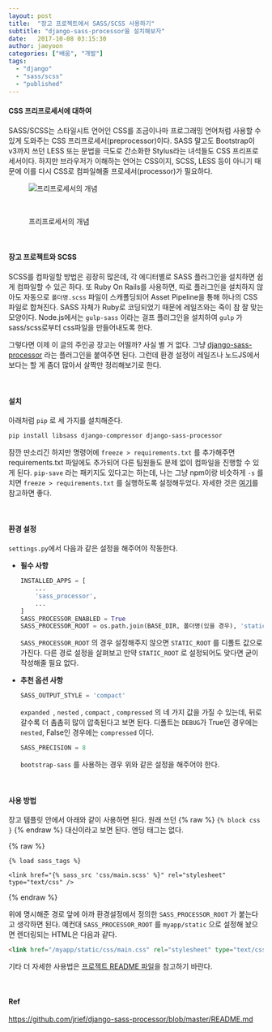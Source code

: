 ```yaml
---
layout: post
title:  "장고 프로젝트에서 SASS/SCSS 사용하기"
subtitle: "django-sass-processor을 설치해보자"
date:   2017-10-08 03:15:30
author: jaeyoon
categories: ["배움", "개발"]
tags:
  - "django"
  - "sass/scss"
  - "published"
---
```


#### CSS 프리프로세서에 대하여

SASS/SCSS는 스타일시트 언어인 CSS를 조금이나마 프로그래밍 언어처럼 사용할 수 있게 도와주는 CSS 프리프로세서(preprocessor)이다. SASS 말고도 Bootstrap이 v3까지 쓰던 LESS 또는 문법을 극도로 간소화한 Stylus라는 녀석들도 CSS 프리프로세서이다. 하지만 브라우저가 이해하는 언어는 CSS이지, SCSS, LESS 등이 아니기 때문에 이를 다시 CSS로 컴파일해줄 프로세서(processor)가 필요하다.

<figure>

​	<img data-action="zoom" data-action="zoom" src="https://image.slidesharecdn.com/preprocessor-100427070152-phpapp02/95/preprocessor-3-728.jpg?cb=1319966096" alt="프리프로세서의 개념">

​	<figcaption>프리프로세서의 개념</figcaption>

</figure>



<br>

#### 장고 프로젝트와 SCSS

SCSS를 컴파일할 방법은 굉장히 많은데, 각 에디터별로 SASS 플러그인을 설치하면 쉽게 컴파일할 수 있곤 하다. 또 Ruby On Rails를 사용하면, 따로 플러그인을 설치하지 않아도 자동으로  `폴더명.scss` 파일이 스캐폴딩되어 Asset Pipeline을 통해 하나의 CSS 파일로 합쳐진다. SASS 자체가 Ruby로 코딩되었기 때문에 레일즈와는 죽이 참 잘 맞는 모양이다. Node.js에서는 `gulp-sass` 이라는 걸프 플러그인을 설치하여 `gulp` 가 sass/scss로부터 css파일을 만들어내도록 한다.

그렇다면 이제 이 글의 주인공 장고는 어떨까? 사실 별 거 없다. 그냥 [django-sass-processor](https://github.com/jrief/django-sass-processor) 라는 플러그인을 붙여주면 된다. 그런데 환경 설정이 레일즈나 노드JS에서보다는 할 게 좀더 많아서 살짝만 정리해보기로 한다.



<br>

#### 설치

아래처럼 `pip` 로 세 가지를 설치해준다.

```bash
pip install libsass django-compressor django-sass-processor
```

잠깐 딴소리긴 하지만 명령어에 `freeze > requirements.txt` 를 추가해주면 requirements.txt 파일에도 추가되어 다른 팀원들도 문제 없이 컴파일을 진행할 수 있게 된다. `pip-save` 라는 패키지도 있다고는 하는데, 나는 그냥 npm이랑 비슷하게 `-s` 를 치면 `freeze > requirements.txt` 를 실행하도록 설정해두었다. 자세한 것은 [여기](http://blog.abhiomkar.in/2015/11/12/pip-save-npm-like-behaviour-to-pip/)를 참고하면 좋다.



<br>

#### 환경 설정

`settings.py`에서 다음과 같은 설정을 해주어야 작동한다.

- **필수 사항**

  ```python
  INSTALLED_APPS = [
      ...
      'sass_processor',
      ...
  ]
  SASS_PROCESSOR_ENABLED = True
  SASS_PROCESSOR_ROOT = os.path.join(BASE_DIR, 폴더명(있을 경우), 'static')
  ```

  `SASS_PROCESSOR_ROOT` 의 경우 설정해주지 않으면 `STATIC_ROOT` 를 디폴트 값으로 가진다. 다른 경로 설정을 살펴보고 만약 `STATIC_ROOT` 로 설정되어도 맞다면 굳이 작성해줄 필요 없다.

- **추천 옵션 사항**

  ```python
  SASS_OUTPUT_STYLE = 'compact'
  ```

  `expanded `, `nested` , `compact` , `compressed` 의 네 가지 값을 가질 수 있는데, 뒤로 갈수록 더 촘촘히 많이 압축된다고 보면 된다. 디폴트는 `DEBUG`가 True인 경우에는 `nested`, False인 경우에는 `compressed` 이다.

  ```python
  SASS_PRECISION = 8
  ```

  `bootstrap-sass` 를 사용하는 경우 위와 같은 설정을 해주어야 한다.



<br>

#### 사용 방법

장고 템플릿 안에서 아래와 같이 사용하면 된다. 원래 쓰던 {% raw %} `{% block css }` {% endraw %} 대신이라고 보면 된다. 엔딩 태그는 없다.

{% raw %}
```
{% load sass_tags %}

<link href="{% sass_src 'css/main.scss' %}" rel="stylesheet" type="text/css" />
```
{% endraw %}


위에 명시해준 경로 앞에 아까 환경설정에서 정의한 `SASS_PROCESSOR_ROOT` 가 붙는다고 생각하면 된다. 예컨대 `SASS_PROCESSOR_ROOT` 를 `myapp/static` 으로 설정해 놨으면 렌더링되는 HTML은 다음과 같다.

```html
<link href="/myapp/static/css/main.css" rel="stylesheet" type="text/css" />
```

기타 더 자세한 사용법은 [프로젝트 README 파일](https://github.com/jrief/django-sass-processor/blob/master/README.md)을 참고하기 바란다.



<br>

#### Ref

https://github.com/jrief/django-sass-processor/blob/master/README.md